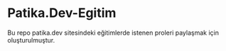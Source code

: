 # Patika.Dev-Egitim

Bu repo patika.dev sitesindeki eğitimlerde istenen proleri paylaşmak için oluşturulmuştur.
